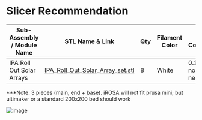 # Slicer Recommendation 

|  **Sub-Assembly / Module Name** | **STL Name & Link** | **Qty** | **Filament Color** | **Slicer Comments** | **Approx Print Time [h:mm]** | **Approx Filament Used [g]** | **Approx Filament Used [m]** |
| ---- | --- | --- | --- | --- | --- | --- | --- |
| IPA Roll Out Solar Arrays | [IPA_Roll_Out_Solar_Array_set.stl](https://github.com/ISS-Mimic/Mimic/blob/main/3D_Printing/IPA_Roll_Out_Solar_Arrays/IPA_Roll_Out_Solar_Array_set.stl) | 8 | White | 0.12mm; no support needed | 2:45 | 12 | 1.5 |

***Note:  3 pieces (main, end + base).   iROSA will not fit prusa mini; but  ultimaker or a standard 200x200 bed should work

![image](https://user-images.githubusercontent.com/58833710/199616839-7310dc60-f447-43cc-a42d-622356e990d2.png)
